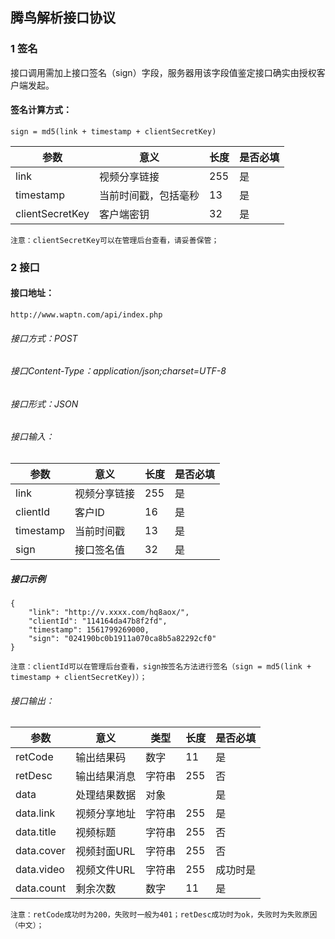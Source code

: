 ##  腾鸟解析接口协议

### 1 签名
接口调用需加上接口签名（sign）字段，服务器用该字段值鉴定接口确实由授权客户端发起。
#### 签名计算方式：
```
sign = md5(link + timestamp + clientSecretKey)
```
参数|意义|长度|是否必填
---|---|---|---
link | 视频分享链接| 255 |是
timestamp | 当前时间戳，包括毫秒 | 13 | 是
clientSecretKey | 客户端密钥| 32 |是

```
注意：clientSecretKey可以在管理后台查看，请妥善保管；
```

### 2 接口
#### 接口地址：
```
http://www.waptn.com/api/index.php
```
###### 接口方式：POST
###### 接口Content-Type：application/json;charset=UTF-8
###### 接口形式：JSON

###### 接口输入：

参数|意义|长度|是否必填
---|---|---|---
link | 视频分享链接 |255|是
clientId|客户ID|16|是
timestamp|当前时间戳|13|是
sign|接口签名值|32|是

##### 接口示例
```
{
	"link": "http://v.xxxx.com/hq8aox/",
	"clientId": "114164da47b8f2fd",
	"timestamp": 1561799269000,
	"sign": "024190bc0b1911a070ca8b5a82292cf0"
}
```
```
注意：clientId可以在管理后台查看，sign按签名方法进行签名（sign = md5(link + timestamp + clientSecretKey)）；
```

###### 接口输出：
参数|意义|类型|长度|是否必填
---|---|---|---|---
retCode | 输出结果码 | 数字 |11 |是
retDesc | 输出结果消息 | 字符串| 255| 否
data | 处理结果数据 | 对象 | |是
data.link| 视频分享地址| 字符串 |255|是
data.title| 视频标题 | 字符串| 255|否
data.cover| 视频封面URL| 字符串| 255|否
data.video| 视频文件URL| 字符串|255 |成功时是
data.count| 剩余次数| 数字|11 |是

```
注意：retCode成功时为200，失败时一般为401；retDesc成功时为ok，失败时为失败原因（中文）；
```


